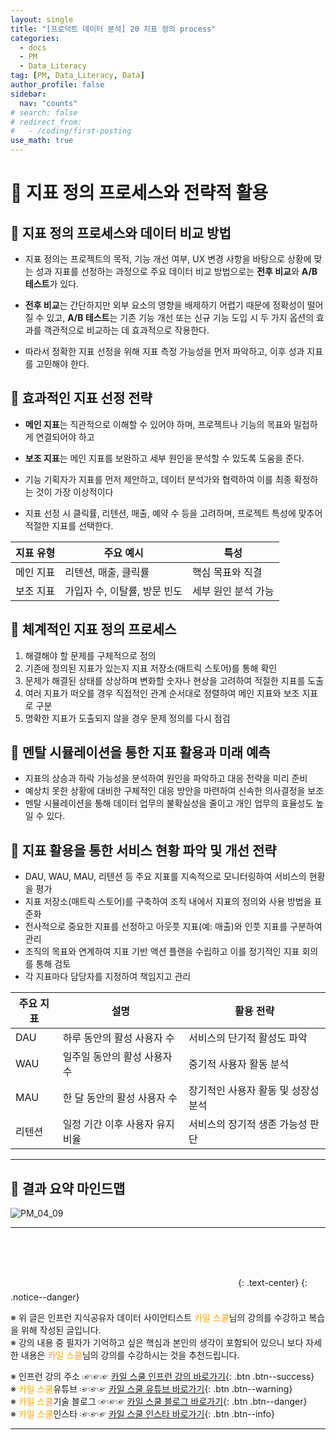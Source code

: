```yaml
---
layout: single
title: "[프로덕트 데이터 분석] 20 지표 정의 process"
categories:
  - docs
  - PM
  - Data_Literacy
tag: [PM, Data_Literacy, Data]
author_profile: false
sidebar:
  nav: "counts"
# search: false
# redirect_from:
#   - /coding/first-posting
use_math: true
---
```


# 👑 지표 정의 프로세스와 전략적 활용

## 🍤 지표 정의 프로세스와 데이터 비교 방법

- 지표 정의는 프로젝트의 목적, 기능 개선 여부, UX 변경 사항을 바탕으로 상황에 맞는 성과 지표를 선정하는 과정으로 주요 데이터 비교 방법으로는 **전후 비교**와 **A/B 테스트**가 있다.

- **전후 비교**는 간단하지만 외부 요소의 영향을 배제하기 어렵기 때문에 정확성이 떨어질 수 있고, **A/B 테스트**는 기존 기능 개선 또는 신규 기능 도입 시 두 가지 옵션의 효과를 객관적으로 비교하는 데 효과적으로 작용한다.
- 따라서 정확한 지표 선정을 위해 지표 측정 가능성을 먼저 파악하고, 이후 성과 지표를 고민해야 한다.

## 🍤 효과적인 지표 선정 전략

- **메인 지표**는 직관적으로 이해할 수 있어야 하며, 프로젝트나 기능의 목표와 밀접하게 연결되어야 하고
- **보조 지표**는 메인 지표를 보완하고 세부 원인을 분석할 수 있도록 도움을 준다.

- 기능 기획자가 지표를 먼저 제안하고, 데이터 분석가와 협력하여 이를 최종 확정하는 것이 가장 이상적이다
- 지표 선정 시 클릭률, 리텐션, 매출, 예약 수 등을 고려하며, 프로젝트 특성에 맞추어 적절한 지표를 선택한다.

| 지표 유형 | 주요 예시                    | 특성                |
| --------- | ---------------------------- | ------------------- |
| 메인 지표 | 리텐션, 매출, 클릭률         | 핵심 목표와 직결    |
| 보조 지표 | 가입자 수, 이탈률, 방문 빈도 | 세부 원인 분석 가능 |

## 🍤 체계적인 지표 정의 프로세스

1. 해결해야 할 문제를 구체적으로 정의
2. 기존에 정의된 지표가 있는지 지표 저장소(매트릭 스토어)를 통해 확인
3. 문제가 해결된 상태를 상상하며 변화할 숫자나 현상을 고려하여 적절한 지표를 도출
4. 여러 지표가 떠오를 경우 직접적인 관계 순서대로 정렬하여 메인 지표와 보조 지표로 구분
5. 명확한 지표가 도출되지 않을 경우 문제 정의를 다시 점검

## 🍤 멘탈 시뮬레이션을 통한 지표 활용과 미래 예측

- 지표의 상승과 하락 가능성을 분석하여 원인을 파악하고 대응 전략을 미리 준비
- 예상치 못한 상황에 대비한 구체적인 대응 방안을 마련하여 신속한 의사결정을 보조
- 멘탈 시뮬레이션을 통해 데이터 업무의 불확실성을 줄이고 개인 업무의 효율성도 높일 수 있다.

## 🍤 지표 활용을 통한 서비스 현황 파악 및 개선 전략

- DAU, WAU, MAU, 리텐션 등 주요 지표를 지속적으로 모니터링하여 서비스의 현황을 평가
- 지표 저장소(매트릭 스토어)를 구축하여 조직 내에서 지표의 정의와 사용 방법을 표준화
- 전사적으로 중요한 지표를 선정하고 아웃풋 지표(예: 매출)와 인풋 지표를 구분하여 관리
- 조직의 목표와 연계하여 지표 기반 액션 플랜을 수립하고 이를 정기적인 지표 회의를 통해 검토
- 각 지표마다 담당자를 지정하여 책임지고 관리

| 주요 지표 | 설명                            | 활용 전략                           |
| --------- | ------------------------------- | ----------------------------------- |
| DAU       | 하루 동안의 활성 사용자 수      | 서비스의 단기적 활성도 파악         |
| WAU       | 일주일 동안의 활성 사용자 수    | 중기적 사용자 활동 분석             |
| MAU       | 한 달 동안의 활성 사용자 수     | 장기적인 사용자 활동 및 성장성 분석 |
| 리텐션    | 일정 기간 이후 사용자 유지 비율 | 서비스의 장기적 생존 가능성 판단    |

---

## 🍤 결과 요약 마인드맵

![PM_04_09]({{site.url}}/images/2025-03-25-PM/04_09.png)

---

<a style="font-size:30px; color: white;">⇩⇩⇩⇩⇩⇩⇩⇩⇩⇩⇩⇩출처⇩⇩⇩⇩⇩⇩⇩⇩⇩⇩⇩⇩</a>
{: .text-center}
{: .notice--danger}

※ 위 글은 인프런 지식공유자 데이터 사이언티스트 <a style="color: orange;">카일 스쿨</a>님의 강의를 수강하고 복습을 위해 작성된 글입니다.<br>
※ 강의 내용 중 필자가 기억하고 싶은 핵심과 본인의 생각이 포함되어 있으니 보다 자세한 내용은 <a style="color: orange;">카일 스쿨</a>님의 강의를 수강하시는 것을 추천드립니다. <br>

※ 인프런 강의 주소 ☞☞☞ [카일 스쿨 인프런 강의 바로가기](https://www.inflearn.com/course/pm-%EB%8D%B0%EC%9D%B4%ED%84%B0-%EB%A6%AC%ED%84%B0%EB%9F%AC%EC%8B%9C){: .btn .btn--success}<br>
※ <a style="color: orange;">카일 스쿨</a>유튜브 ☞☞☞ [카일 스쿨 유튜브 바로가기](https://www.youtube.com/c/kyleschool){: .btn .btn--warning}<br>
※ <a style="color: orange;">카일 스쿨</a>기술 블로그 ☞☞☞ [카일 스쿨 블로그 바로가기](https://zzsza.github.io/){: .btn .btn--danger}<br>
※ <a style="color: orange;">카일 스쿨</a>인스타 ☞☞☞ [카일 스쿨 인스타 바로가기](https://www.instagram.com/data.scientist/){: .btn .btn--info}

---
